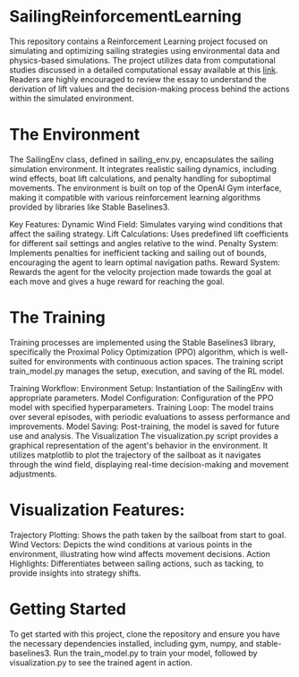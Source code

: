 # SailingReinforcementLearning
This repository contains a Reinforcement Learning project focused on simulating and optimizing sailing strategies using environmental data and physics-based simulations. The project utilizes data from computational studies discussed in a detailed computational essay available at this [link](https://community.wolfram.com/groups/-/m/t/2963984). Readers are highly encouraged to review the essay to understand the derivation of lift values and the decision-making process behind the actions within the simulated environment.

# The Environment
The SailingEnv class, defined in sailing_env.py, encapsulates the sailing simulation environment. It integrates realistic sailing dynamics, including wind effects, boat lift calculations, and penalty handling for suboptimal movements. The environment is built on top of the OpenAI Gym interface, making it compatible with various reinforcement learning algorithms provided by libraries like Stable Baselines3.

Key Features:
Dynamic Wind Field: Simulates varying wind conditions that affect the sailing strategy.
Lift Calculations: Uses predefined lift coefficients for different sail settings and angles relative to the wind.
Penalty System: Implements penalties for inefficient tacking and sailing out of bounds, encouraging the agent to learn optimal navigation paths.
Reward System: Rewards the agent for the velocity projection made towards the goal at each move and gives a huge reward for reaching the goal.

# The Training
Training processes are implemented using the Stable Baselines3 library, specifically the Proximal Policy Optimization (PPO) algorithm, which is well-suited for environments with continuous action spaces. The training script train_model.py manages the setup, execution, and saving of the RL model.

Training Workflow:
Environment Setup: Instantiation of the SailingEnv with appropriate parameters.
Model Configuration: Configuration of the PPO model with specified hyperparameters.
Training Loop: The model trains over several episodes, with periodic evaluations to assess performance and improvements.
Model Saving: Post-training, the model is saved for future use and analysis.
The Visualization
The visualization.py script provides a graphical representation of the agent's behavior in the environment. It utilizes matplotlib to plot the trajectory of the sailboat as it navigates through the wind field, displaying real-time decision-making and movement adjustments.

# Visualization Features:
Trajectory Plotting: Shows the path taken by the sailboat from start to goal.
Wind Vectors: Depicts the wind conditions at various points in the environment, illustrating how wind affects movement decisions.
Action Highlights: Differentiates between sailing actions, such as tacking, to provide insights into strategy shifts.

# Getting Started
To get started with this project, clone the repository and ensure you have the necessary dependencies installed, including gym, numpy, and stable-baselines3. Run the train_model.py to train your model, followed by visualization.py to see the trained agent in action.


